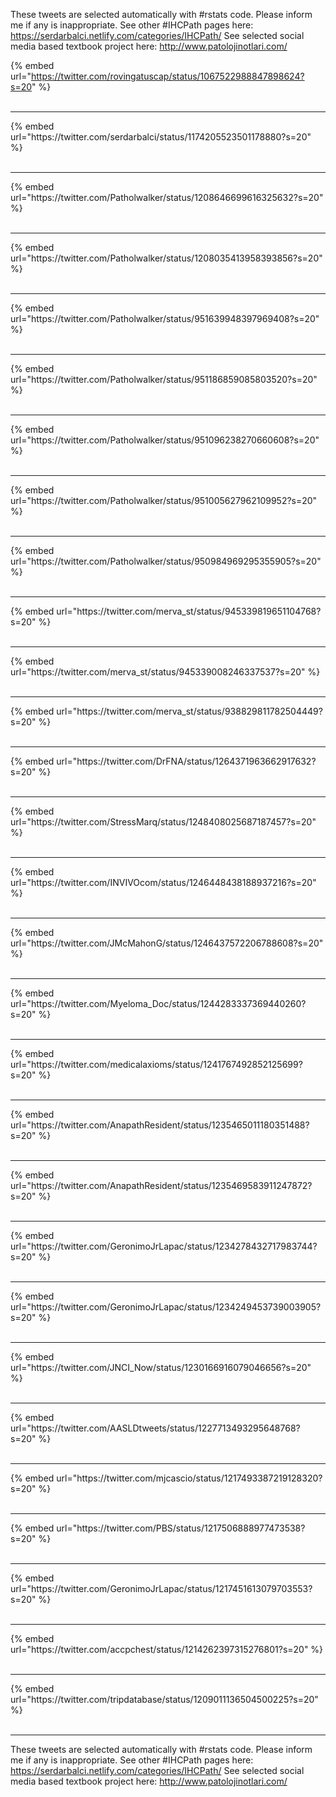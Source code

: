 

These tweets are selected automatically with #rstats code. Please inform me if any is inappropriate.
See other #IHCPath pages here: https://serdarbalci.netlify.com/categories/IHCPath/ 
See selected social media based textbook project here: http://www.patolojinotlari.com/

{% embed url="https://twitter.com/rovingatuscap/status/1067522988847898624?s=20" %}<br>
<br>
<hr>
{% embed url="https://twitter.com/serdarbalci/status/1174205523501178880?s=20" %}<br>
<br>
<hr>
{% embed url="https://twitter.com/Patholwalker/status/1208646699616325632?s=20" %}<br>
<br>
<hr>
{% embed url="https://twitter.com/Patholwalker/status/1208035413958393856?s=20" %}<br>
<br>
<hr>
{% embed url="https://twitter.com/Patholwalker/status/951639948397969408?s=20" %}<br>
<br>
<hr>
{% embed url="https://twitter.com/Patholwalker/status/951186859085803520?s=20" %}<br>
<br>
<hr>
{% embed url="https://twitter.com/Patholwalker/status/951096238270660608?s=20" %}<br>
<br>
<hr>
{% embed url="https://twitter.com/Patholwalker/status/951005627962109952?s=20" %}<br>
<br>
<hr>
{% embed url="https://twitter.com/Patholwalker/status/950984969295355905?s=20" %}<br>
<br>
<hr>
{% embed url="https://twitter.com/merva_st/status/945339819651104768?s=20" %}<br>
<br>
<hr>
{% embed url="https://twitter.com/merva_st/status/945339008246337537?s=20" %}<br>
<br>
<hr>
{% embed url="https://twitter.com/merva_st/status/938829811782504449?s=20" %}<br>
<br>
<hr>
{% embed url="https://twitter.com/DrFNA/status/1264371963662917632?s=20" %}<br>
<br>
<hr>
{% embed url="https://twitter.com/StressMarq/status/1248408025687187457?s=20" %}<br>
<br>
<hr>
{% embed url="https://twitter.com/INVIVOcom/status/1246448438188937216?s=20" %}<br>
<br>
<hr>
{% embed url="https://twitter.com/JMcMahonG/status/1246437572206788608?s=20" %}<br>
<br>
<hr>
{% embed url="https://twitter.com/Myeloma_Doc/status/1244283337369440260?s=20" %}<br>
<br>
<hr>
{% embed url="https://twitter.com/medicalaxioms/status/1241767492852125699?s=20" %}<br>
<br>
<hr>
{% embed url="https://twitter.com/AnapathResident/status/1235465011180351488?s=20" %}<br>
<br>
<hr>
{% embed url="https://twitter.com/AnapathResident/status/1235469583911247872?s=20" %}<br>
<br>
<hr>
{% embed url="https://twitter.com/GeronimoJrLapac/status/1234278432717983744?s=20" %}<br>
<br>
<hr>
{% embed url="https://twitter.com/GeronimoJrLapac/status/1234249453739003905?s=20" %}<br>
<br>
<hr>
{% embed url="https://twitter.com/JNCI_Now/status/1230166916079046656?s=20" %}<br>
<br>
<hr>
{% embed url="https://twitter.com/AASLDtweets/status/1227713493295648768?s=20" %}<br>
<br>
<hr>
{% embed url="https://twitter.com/mjcascio/status/1217493387219128320?s=20" %}<br>
<br>
<hr>
{% embed url="https://twitter.com/PBS/status/1217506888977473538?s=20" %}<br>
<br>
<hr>
{% embed url="https://twitter.com/GeronimoJrLapac/status/1217451613079703553?s=20" %}<br>
<br>
<hr>
{% embed url="https://twitter.com/accpchest/status/1214262397315276801?s=20" %}<br>
<br>
<hr>
{% embed url="https://twitter.com/tripdatabase/status/1209011136504500225?s=20" %}<br>
<br>
<hr>


These tweets are selected automatically with #rstats code. Please inform me if any is inappropriate.
See other #IHCPath pages here: https://serdarbalci.netlify.com/categories/IHCPath/ 
See selected social media based textbook project here: http://www.patolojinotlari.com/
